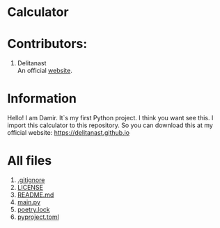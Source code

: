 # Calculator
# Contributors:
1. Delitanast<br>
An official <a href="https://delitanast.github.io">website</a>.
# Information
Hello! I am Damir. It`s my first Python project. I think you want see this. I import this calculator to this repository. So you can download this at my official website: <a href="https://delitanast.github.io">https://delitanast.github.io</a>
# All files
1. <a href="https://github.com/Delitanast/Minecraft-Text-Helper/blob/main/.gitignore">.gitignore</a>
2. <a href="https://github.com/Delitanast/Minecraft-Text-Helper/blob/main/LICENSE">LICENSE</a>
3. <a href="https://github.com/Delitanast/Minecraft-Text-Helper/blob/main/README.md">README.md</a>
4. <a href="https://github.com/Delitanast/Minecraft-Text-Helper/blob/main/main.py">main.py</a>
5. <a href="https://github.com/Delitanast/Minecraft-Text-Helper/blob/main/poetry.lock">poetry.lock</a>
6. <a href="https://github.com/Delitanast/Minecraft-Text-Helper/blob/main/pyproject.toml">pyproject.toml</a>
